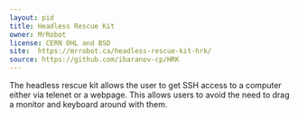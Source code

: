 ```yaml
---
layout: pid
title: Headless Rescue Kit
owner: MrRobot
license: CERN OHL and BSD
site:  https://mrrobot.ca/headless-rescue-kit-hrk/
source: https://github.com/ibaranov-cp/HRK
---
```

The headless rescue kit allows the user to get SSH access to a computer either via telenet or a webpage. This allows users to avoid the need to drag a monitor and keyboard around with them.
